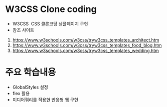 
# W3CSS Clone coding
* W3CSS  CSS 클론코딩 샘플페이지 구현
* 참조 사이트 
1. https://www.w3schools.com/w3css/tryw3css_templates_architect.htm 
2. https://www.w3schools.com/w3css/tryw3css_templates_food_blog.htm
3. https://www.w3schools.com/w3css/tryw3css_templates_wedding.htm

# 주요 학습내용
* GlobalStyles 설정
* flex 활용
* 미디어쿼리를 적용한 반응형 웹 구현
